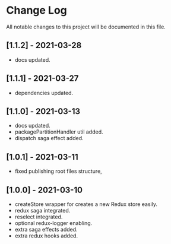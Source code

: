 # Change Log

All notable changes to this project will be documented in this file.

## [1.1.2] - 2021-03-28
-   docs updated.

## [1.1.1] - 2021-03-27
-   dependencies updated.

## [1.1.0] - 2021-03-13
-   docs updated.
-   packagePartitionHandler util added.
-   dispatch saga effect added.

## [1.0.1] - 2021-03-11
-   fixed publishing root files structure,

## [1.0.0] - 2021-03-10
-   createStore wrapper for creates a new Redux store easily.
-   redux saga integrated.
-   reselect integrated.
-   optional redux-logger enabling.
-   extra saga effects added.
-   extra redux hooks added.
